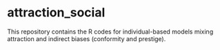 # attraction_social

This repository contains the R codes for individual-based models mixing attraction and indirect biases (conformity and prestige).

